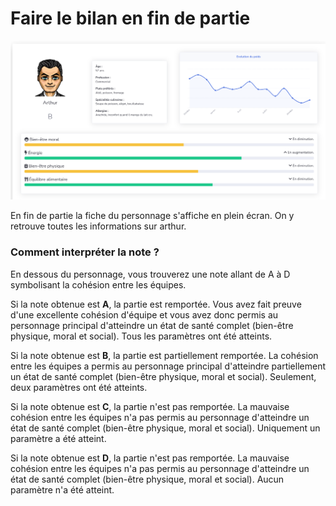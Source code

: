 # Faire le bilan en fin de partie

![&#xC9;cran de fin de jeu](../.gitbook/assets/image%20%2821%29.png)

En fin de partie la fiche du personnage s'affiche en plein écran. On y retrouve toutes les informations sur arthur.

### **Comment interpréter la note ?**

En dessous du personnage, vous trouverez une note allant de A à D symbolisant la cohésion entre les équipes. 

Si la note obtenue est **A**, la partie est remportée. Vous avez fait preuve d'une excellente cohésion d'équipe et vous avez donc permis au personnage principal d'atteindre un état de santé complet \(bien-être physique, moral et social\). Tous les paramètres ont été atteints.

Si la note obtenue est **B**, la partie est partiellement remportée. La cohésion entre les équipes a permis au personnage principal d'atteindre partiellement un état de santé complet \(bien-être physique, moral et social\). Seulement, deux paramètres ont été atteints.

Si la note obtenue est **C**, la partie n'est pas remportée. La mauvaise cohésion entre les équipes n'a pas permis au personnage d'atteindre un état de santé complet \(bien-être physique, moral et social\). Uniquement un paramètre a été atteint.

Si la note obtenue est **D**, la partie n'est pas remportée. La mauvaise cohésion entre les équipes n'a pas permis au personnage d'atteindre un état de santé complet \(bien-être physique, moral et social\). Aucun paramètre n'a été atteint.



